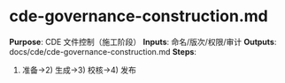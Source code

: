 # cde-governance-construction.md

**Purpose**: CDE 文件控制（施工阶段）
**Inputs**: 命名/版次/权限/审计
**Outputs**: docs/cde/cde-governance-construction.md
**Steps**:

1. 准备→2) 生成→3) 校核→4) 发布
